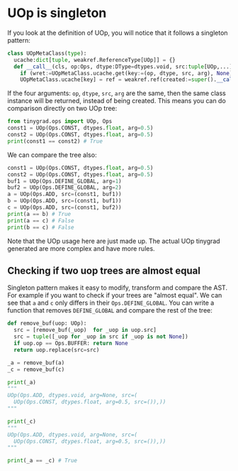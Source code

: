 # UOp is singleton

If you look at the definition of UOp, you will notice that it follows a singleton pattern:

```python
class UOpMetaClass(type):
  ucache:dict[tuple, weakref.ReferenceType[UOp]] = {}
  def __call__(cls, op:Ops, dtype:DType=dtypes.void, src:tuple[UOp,...]=tuple(), arg:Any=None, _buffer:Buffer|None=None):
    if (wret:=UOpMetaClass.ucache.get(key:=(op, dtype, src, arg), None)) is not None and (ret:=wret()) is not None: return ret
    UOpMetaClass.ucache[key] = ref = weakref.ref(created:=super().__call__(*key))
```

If the four arguments: `op`, `dtype`, `src`, `arg` are the same, then the same class instance will be returned, instead of 
being created. This means you can do comparison directly on two UOp tree:

```python
from tinygrad.ops import UOp, Ops
const1 = UOp(Ops.CONST, dtypes.float, arg=0.5)
const2 = UOp(Ops.CONST, dtypes.float, arg=0.5)
print(const1 == const2) # True
```

We can compare the tree also:

```python
const1 = UOp(Ops.CONST, dtypes.float, arg=0.5)
const2 = UOp(Ops.CONST, dtypes.float, arg=0.5)
buf1 = UOp(Ops.DEFINE_GLOBAL, arg=1)
buf2 = UOp(Ops.DEFINE_GLOBAL, arg=2)
a = UOp(Ops.ADD, src=(const1, buf1))
b = UOp(Ops.ADD, src=(const1, buf1))
c = UOp(Ops.ADD, src=(const1, buf2))
print(a == b) # True
print(a == c) # False
print(b == c) # False
```

Note that the UOp usage here are just made up. The actual UOp tinygrad generated are more complex and have more rules.

## Checking if two uop trees are almost equal

Singleton pattern makes it easy to modify, transform and compare the AST. For example if you want to check if your trees
are "almost equal". We can see that `a` and `c` only differs in their `Ops.DEFINE_GLOBAL`. You can write a function
that removes `DEFINE_GLOBAL` and compare the rest of the tree:

```python
def remove_buf(uop: UOp):
  src = [remove_buf(_uop)  for _uop in uop.src]
  src = tuple([_uop for _uop in src if _uop is not None])
  if uop.op == Ops.BUFFER: return None
  return uop.replace(src=src)

_a = remove_buf(a)
_c = remove_buf(c)

print(_a)
"""
UOp(Ops.ADD, dtypes.void, arg=None, src=(
  UOp(Ops.CONST, dtypes.float, arg=0.5, src=()),)) 
"""

print(_c)
"""
UOp(Ops.ADD, dtypes.void, arg=None, src=(
  UOp(Ops.CONST, dtypes.float, arg=0.5, src=()),))
"""

print(_a == _c) # True
```